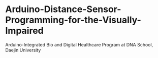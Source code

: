# Arduino-Distance-Sensor-Programming-for-the-Visually-Impaired
Arduino-Integrated Bio and Digital Healthcare Program at DNA School, Daejin University
